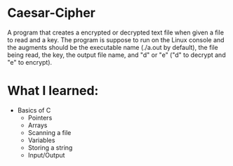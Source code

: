 # Caesar-Cipher
A program that creates a encrypted or decrypted text file when given a file to read and a key. The program is suppose to run on the Linux console and the augments should be the executable name (./a.out by default), the file being read, the key, the output file name, and "d" or "e" ("d" to decrypt and "e" to encrypt).

# What I learned:
- Basics of C
  - Pointers
  - Arrays
  - Scanning a file
  - Variables
  - Storing a string
  - Input/Output
